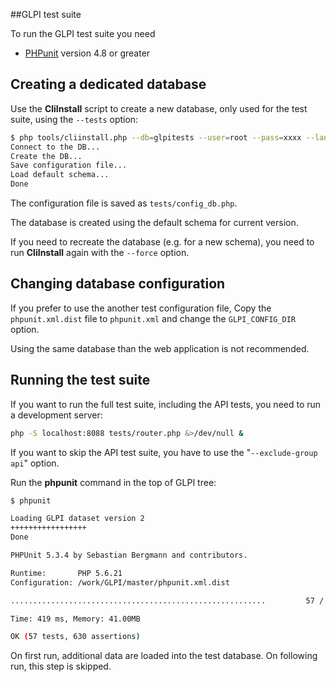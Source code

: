 ##GLPI test suite

To run the GLPI test suite you need

* [PHPunit](https://phpunit.de/) version 4.8 or greater

Creating a dedicated database
-----------------------------

Use the **CliInstall** script to create a new database,
only used for the test suite, using the `--tests` option:

```bash
$ php tools/cliinstall.php --db=glpitests --user=root --pass=xxxx --lang=en_US --tests
Connect to the DB...
Create the DB...
Save configuration file...
Load default schema...
Done
```

The configuration file is saved as `tests/config_db.php`.

The database is created using the default schema for current version.

If you need to recreate the database (e.g. for a new schema), you need to run
**CliInstall** again with the `--force` option.


Changing database configuration
-------------------------------

If you prefer to use the another test configuration file, 
Copy the `phpunit.xml.dist` file to `phpunit.xml` and change 
the `GLPI_CONFIG_DIR` option.

Using the same database than the web application is not recommended.


Running the test suite
----------------------

If you want to run the full test suite,
including the API tests,
you need to run a development server:

```bash
php -S localhost:8088 tests/router.php &>/dev/null &
```

If you want to skip the API test suite,
you have to use the "`--exclude-group api`" option.

Run the **phpunit** command in the top of GLPI tree:


```bash
$ phpunit

Loading GLPI dataset version 2
+++++++++++++++++
Done

PHPUnit 5.3.4 by Sebastian Bergmann and contributors.

Runtime:       PHP 5.6.21
Configuration: /work/GLPI/master/phpunit.xml.dist

.........................................................         57 / 57 (100%)

Time: 419 ms, Memory: 41.00MB

OK (57 tests, 630 assertions)
```

On first run, additional data are loaded into the test database.
On following run, this step is skipped.
